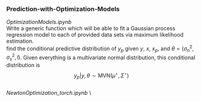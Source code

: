 ### Prediction-with-Optimization-Models
*OptimizationModels.ipynb* \
Write a generic function which will be able to fit a Gaussian process regression model to each of provided data sets via maximum likelihood estimation. \
find the conditional predictive distribution of $y_p$ given $y$, $x$, $x_p$, and $\theta = (\sigma^2_n, \sigma^2_s, l)$. Given everything is a multivariate normal distribution, this conditional distribution is
$$ y_p | y, \theta \sim \text{MVN}(\mu^\star, \Sigma^\star)$$  
*NewtonOptimization_torch.ipynb* \


